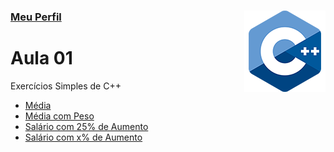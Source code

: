 ### [Meu Perfil <img align="right" src="../../img/cpp.png" width="130"/>](http://phstefen.github.io/)

# Aula 01
Exercícios Simples de C++

* [Média](https://github.com/phStefen/aulas-cpp/tree/master/projetos/aula-01/media.cpp)
* [Média com Peso](https://github.com/phStefen/aulas-cpp/tree/master/projetos/aula-01/pedo.cpp)
* [Salário com 25% de Aumento](https://github.com/phStefen/aulas-cpp/tree/master/projetos/aula-01/salario.cpp)
* [Salário com x% de Aumento](https://github.com/phStefen/aulas-cpp/tree/master/projetos/aula-01/salario2.cpp)